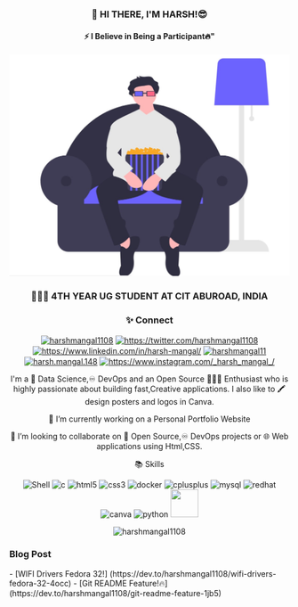 <div align="center">
<h3>👋 HI THERE, I'M HARSH!😎</h3>
<h4>⚡ I Believe in Being a Participant🔥" </h4> </div>
<img src="https://github.com/harshmangal1108/harshmangal1108/blob/master/%7B104BFCD4-DECD-4790-88B5-C3FAED644E01%7D.png.jpg">
<div align="center">
<h3>👨🏻‍🎓 4TH YEAR UG STUDENT AT CIT ABUROAD, INDIA</h3>
<!--  <h3>📲 Contact </h3>
  <a href="https://wa.me/5518996643974?text=Olá!%20Alexandre"
    <img src="https://img.shields.io/badge/WHATSAPP-%2325D366.svg?&style=for-the-badge&logo=whatsapp&logoColor=white" />    
  </a>&nbsp;&nbsp;-->
  <h3>✨ Connect</h3>
  <p align="center">
<a href="https://dev.to/harshmangal1108"  target="_blank"><img align="center" src="https://cdn.jsdelivr.net/npm/simple-icons@3.0.1/icons/dev-dot-to.svg" alt="harshmangal1108" height="30" width="30" /></a>
<a href="https://twitter.com/harshmangal1108"  target="_blank"><img align="center" src="https://cdn2.iconfinder.com/data/icons/social-media-2285/512/1_Twitter3_colored_svg-256.png" alt="https://twitter.com/harshmangal1108" height="30" width="30" /></a>
<a href="https://www.linkedin.com/in/harsh-mangal/"  target="_blank"><img align="center" src="https://cdn2.iconfinder.com/data/icons/social-media-2285/512/1_Linkedin_unofficial_colored_svg-512.png" alt="https://www.linkedin.com/in/harsh-mangal/" height="30" width="30" /></a>
<a href="https://kaggle.com/harshmangal11" target="_blank"><img align="center" src="https://cdn3.iconfinder.com/data/icons/logos-and-brands-adobe/512/189_Kaggle-256.png" alt="harshmangal11" height="30" width="30" /></a>
<a href="https://fb.com/harsh.mangal.148"  target="_blank"><img align="center" src="https://cdn1.iconfinder.com/data/icons/social-media-2285/512/Colored_Facebook3_svg-512.png" alt="harsh.mangal.148" height="30" width="30" /></a>
<a href="https://www.instagram.com/_harsh_mangal_/" target="_blank"><img align="center" src="https://cdn2.iconfinder.com/data/icons/social-media-2285/512/1_Instagram_colored_svg_1-512.png" alt="https://www.instagram.com/_harsh_mangal_/" height="30" width="30" /></a>
</p>
  
 <!-- <a href="https://www.linkedin.com/in/harsh-mangal/">
    <img src="https://img.shields.io/badge/linkedin-%230077B5.svg?&style=for-the-badge&logo=linkedin&logoColor=white" />
  </a>&nbsp;&nbsp;
  <a href="https://instagram.com/_harsh_mangal_">
    <img src="https://img.shields.io/badge/instagram-%23E4405F.svg?&style=for-the-badge&logo=instagram&logoColor=white" />        
  </a>&nbsp;&nbsp; -->
 <p>I'm a 🧠 Data Science,♾️ DevOps and an Open Source 👨🏻‍💻 Enthusiast who is highly passionate about building fast,Creative applications. I also like to 🖍️ design posters and logos in Canva.</p>
  <p>🔭 I’m currently working on a Personal Portfolio Website</p>
 <p>🤝 I’m looking to collaborate on 📖 Open Source,♾️ DevOps projects or 🌐 Web applications using Html,CSS.</p 
 <h3>📚 Skills </h3>
  <p>
  <img src="https://c7.uihere.com/files/359/509/99/angle-brand-green-apps-terminal-pc-104.jpg" alt="Shell" height="50" width="50"/>
 <img src="https://img.icons8.com/color/48/000000/c-programming.png" alt="c" width="50" height="50"/> 
 <img src="https://img.icons8.com/color/48/000000/html-5.png" alt="html5" width="50" height="50"/>
 <img src="https://img.icons8.com/color/48/000000/css3.png" alt="css3" width="50" height="50"/> 
 <img src="https://cdn.iconscout.com/icon/free/png-256/docker-226091.png" alt="docker" width="50" height="50"/>
    <img src="https://img.icons8.com/color/48/000000/c-plus-plus-logo.png"  alt="cplusplus" width="50" height="50"/> 
  <img src="https://image.flaticon.com/icons/svg/1199/1199128.svg" alt="mysql" width="50" height="50"/> 
  <img src="https://access.redhat.com/webassets/avalon/g/shadowman-200.png" alt="redhat" width="50" height="50"/> 
  <img src="https://img.icons8.com/plasticine/100/000000/canva.png" alt="canva" width="50" height="50" />
  <img src="https://cdn3.iconfinder.com/data/icons/logos-and-brands-adobe/512/267_Python-512.png" alt="python" width="50" height="50"/> 
  <img src="https://upload.wikimedia.org/wikipedia/commons/thumb/c/c5/Nginx_logo.svg/1200px-Nginx_logo.svg.png" width="50" height="50"/></p></div>
 <p align="center"> <img src="https://komarev.com/ghpvc/?username=harshmangal1108" alt="harshmangal1108" /> </p>
 
 <h3>Blog Post</h3> 
  <!-- BLOG-POST-LIST:START -->
- [WIFI Drivers Fedora 32!] (https://dev.to/harshmangal1108/wifi-drivers-fedora-32-4occ)
- [Git README Feature!🔥](https://dev.to/harshmangal1108/git-readme-feature-1jb5)
<!-- BLOG-POST-LIST:END -->


 
